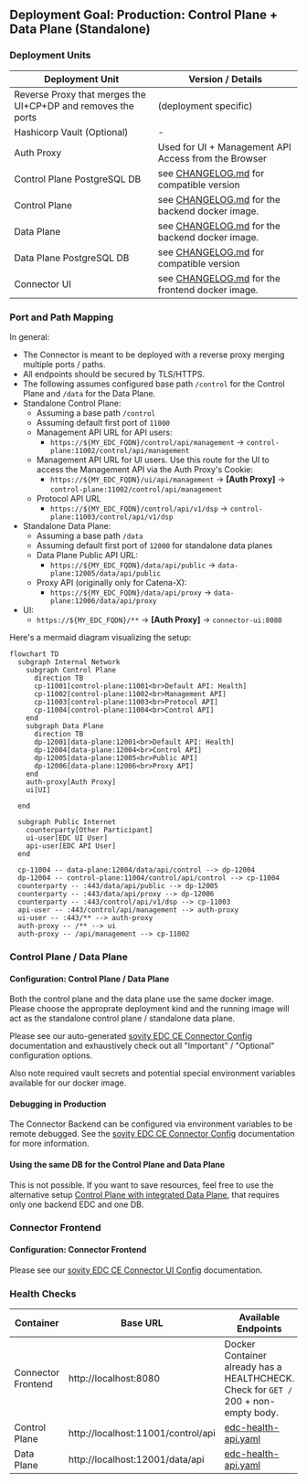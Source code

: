 ## Deployment Goal: Production: Control Plane + Data Plane (Standalone)

### Deployment Units

| Deployment Unit                                              | Version / Details                                                           |
|--------------------------------------------------------------|-----------------------------------------------------------------------------|
| Reverse Proxy that merges the UI+CP+DP and removes the ports | (deployment specific)                                                       |
| Hashicorp Vault (Optional)                                   | -                                                                           |
| Auth Proxy                                                   | Used for UI + Management API Access from the Browser                        |
| Control Plane PostgreSQL DB                                  | see [CHANGELOG.md](../../../../CHANGELOG.md) for compatible version         |
| Control Plane                                                | see [CHANGELOG.md](../../../../CHANGELOG.md) for the backend docker image.  |
| Data Plane                                                   | see [CHANGELOG.md](../../../../CHANGELOG.md) for the backend docker image.  |
| Data Plane PostgreSQL DB                                     | see [CHANGELOG.md](../../../../CHANGELOG.md) for compatible version         |
| Connector UI                                                 | see [CHANGELOG.md](../../../../CHANGELOG.md) for the frontend docker image. |

### Port and Path Mapping

In general:

- The Connector is meant to be deployed with a reverse proxy merging multiple ports / paths.
- All endpoints should be secured by TLS/HTTPS.
- The following assumes configured base path `/control` for the Control Plane and `/data` for the Data Plane.
- Standalone Control Plane:
  - Assuming a base path `/control`
  - Assuming default first port of `11000`
  - Management API URL for API users:
    - `https://${MY_EDC_FQDN}/control/api/management` -> `control-plane:11002/control/api/management`
  - Management API URL for UI users. Use this route for the UI to access the Management API via the Auth Proxy's Cookie:
    - `https://${MY_EDC_FQDN}/ui/api/management` -> **[Auth Proxy]** -> `control-plane:11002/control/api/management`
  - Protocol API URL
    - `https://${MY_EDC_FQDN}/control/api/v1/dsp` -> `control-plane:11003/control/api/v1/dsp`
- Standalone Data Plane:
  - Assuming a base path `/data`
  - Assuming default first port of `12000` for standalone data planes
  - Data Plane Public API URL:
    - `https://${MY_EDC_FQDN}/data/api/public` -> `data-plane:12005/data/api/public`
  - Proxy API (originally only for Catena-X):
    - `https://${MY_EDC_FQDN}/data/api/proxy` -> `data-plane:12006/data/api/proxy`
- UI:
  - `https://${MY_EDC_FQDN}/**` -> **[Auth Proxy]** -> `connector-ui:8080`

Here's a mermaid diagram visualizing the setup:

```mermaid
flowchart TD
  subgraph Internal Network
    subgraph Control Plane
      direction TB
      cp-11001[control-plane:11001<br>Default API: Health]
      cp-11002[control-plane:11002<br>Management API]
      cp-11003[control-plane:11003<br>Protocol API]
      cp-11004[control-plane:11004<br>Control API]
    end
    subgraph Data Plane
      direction TB
      dp-12001[data-plane:12001<br>Default API: Health]
      dp-12004[data-plane:12004<br>Control API]
      dp-12005[data-plane:12005<br>Public API]
      dp-12006[data-plane:12006<br>Proxy API]
    end
    auth-proxy[Auth Proxy]
    ui[UI]

  end

  subgraph Public Internet
    counterparty[Other Participant]
    ui-user[EDC UI User]
    api-user[EDC API User]
  end

  cp-11004 -- data-plane:12004/data/api/control --> dp-12004
  dp-12004 -- control-plane:11004/control/api/control --> cp-11004
  counterparty -- :443/data/api/public --> dp-12005
  counterparty -- :443/data/api/proxy --> dp-12006
  counterparty -- :443/control/api/v1/dsp --> cp-11003
  api-user -- :443/control/api/management --> auth-proxy
  ui-user -- :443/** --> auth-proxy
  auth-proxy -- /** --> ui
  auth-proxy -- /api/management --> cp-11002
```

### Control Plane / Data Plane

#### Configuration: Control Plane / Data Plane

Both the control plane and the data plane use the same docker image. Please choose the approprate deployment kind and the
running image will act as the standalone control plane / standalone data plane.

Please see our auto-generated [sovity EDC CE Connector Config](../../config/connector-ce/README.md) documentation and exhaustively
check out all "Important" / "Optional" configuration options.

Also note required vault secrets and potential special environment variables available for our docker image.

#### Debugging in Production

The Connector Backend can be configured via environment variables to be remote debugged.
See the [sovity EDC CE Connector Config](../../config/connector-ce/README.md) documentation for more information.

#### Using the same DB for the Control Plane and Data Plane

This is not possible. If you want to save resources, feel free to use the alternative setup [Control Plane with integrated Data Plane](cp-with-integrated-dp.md),
that requires only one backend EDC and one DB.

### Connector Frontend

#### Configuration: Connector Frontend

Please see our [sovity EDC CE Connector UI Config](../../../deployment-guide/config/connector-ui/README.md) documentation.

### Health Checks

| Container          | Base URL                           | Available Endpoints                                                                      |
|--------------------|------------------------------------|------------------------------------------------------------------------------------------|
| Connector Frontend | http://localhost:8080              | Docker Container already has a HEALTHCHECK. <br> Check for `GET /` 200 + non-empty body. |
| Control Plane      | http://localhost:11001/control/api | [edc-health-api.yaml](../../../api/edc-health-api.yaml)                                  |
| Data Plane         | http://localhost:12001/data/api    | [edc-health-api.yaml](../../../api/edc-health-api.yaml)                                  |
